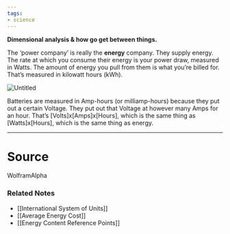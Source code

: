 ```yaml
---
tags:
- science
---
```

**Dimensional analysis & how go get between things.**

The ‘power company’ is really the **energy** company. They supply energy. The rate at which you consume their energy is your power draw, measured in Watts. The amount of energy you pull from them is what you’re billed for. That’s measured in kilowatt hours (kWh). 

![Untitled](Untitled%2015.png)

Batteries are measured in Amp-hours (or milliamp-hours) because they put out a certain Voltage. They put out that Voltage at however many Amps for an hour. That’s [Volts]x[Amps]x[Hours], which is the same thing as [Watts]x[Hours], which is the same thing as energy. 

---



# Source

WolframAlpha 

### Related Notes
- [[International System of Units]] 
- [[Average Energy Cost]] 
- [[Energy Content Reference Points]]